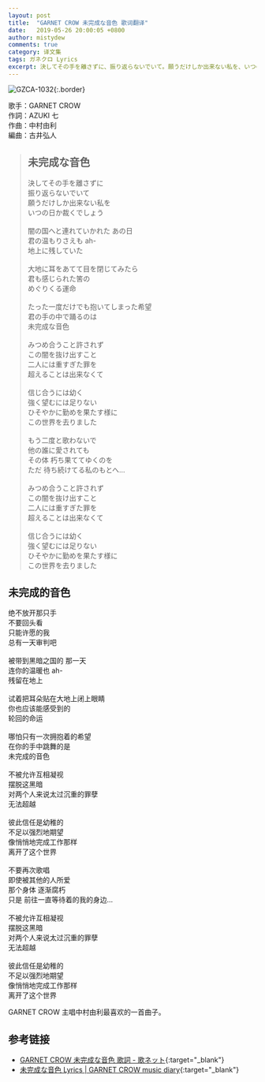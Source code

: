 ```yaml
---
layout: post
title:  "GARNET CROW 未完成な音色 歌词翻译"
date:   2019-05-26 20:00:05 +0800
author: mistydew
comments: true
category: 译文集
tags: ガネクロ Lyrics
excerpt: 決してその手を離さずに、振り返らないでいて。願うだけしか出来ない私を、いつの日か裁くでしょう。
---
```

![GZCA-1032](https://crowsub.github.io/assets/images/discography/single/GZCA-1032.jpg){:.border}

歌手：GARNET CROW<br>
作詞：AZUKI 七<br>
作曲：中村由利<br>
編曲：古井弘人

<blockquote class="lyric-original">
  <h2>未完成な音色</h2>
  <p>
    決してその手を離さずに<br>
    振り返らないでいて<br>
    願うだけしか出来ない私を<br>
    いつの日か裁くでしょう<br>
    <br>
    闇の国へと連れていかれた あの日<br>
    君の温もりさえも ah-<br>
    地上に残していた<br>
    <br>
    大地に耳をあてて目を閉じてみたら<br>
    君も感じられた筈の<br>
    めぐりくる運命<br>
    <br>
    たった一度だけでも抱いてしまった希望<br>
    君の手の中で踊るのは<br>
    未完成な音色<br>
    <br>
    みつめ合うこと許されず<br>
    この闇を抜け出すこと<br>
    二人には重すぎた罪を<br>
    超えることは出来なくて<br>
    <br>
    信じ合うには幼く<br>
    強く望むには足りない<br>
    ひそやかに勤めを果たす様に<br>
    この世界を去りました<br>
    <br>
    もう二度と歌わないで<br>
    他の誰に愛されても<br>
    その体 朽ち果ててゆくのを<br>
    ただ 待ち続けてる私のもとへ…<br>
    <br>
    みつめ合うこと許されず<br>
    この闇を抜け出すこと<br>
    二人には重すぎた罪を<br>
    超えることは出来なくて<br>
    <br>
    信じ合うには幼く<br>
    強く望むには足りない<br>
    ひそやかに勤めを果たす様に<br>
    この世界を去りました
  </p>
</blockquote>

<div class="lyric-translation">
  <h2>未完成的音色</h2>
  <p>
    绝不放开那只手<br>
    不要回头看<br>
    只能许愿的我<br>
    总有一天审判吧<br>
    <br>
    被带到黑暗之国的 那一天<br>
    连你的温暖也 ah-<br>
    残留在地上<br>
    <br>
    试着把耳朵贴在大地上闭上眼睛<br>
    你也应该能感受到的<br>
    轮回的命运<br>
    <br>
    哪怕只有一次拥抱着的希望<br>
    在你的手中跳舞的是<br>
    未完成的音色<br>
    <br>
    不被允许互相凝视<br>
    摆脱这黑暗<br>
    对两个人来说太过沉重的罪孽<br>
    无法超越<br>
    <br>
    彼此信任是幼稚的<br>
    不足以强烈地期望<br>
    像悄悄地完成工作那样<br>
    离开了这个世界<br>
    <br>
    不要再次歌唱<br>
    即使被其他的人所爱<br>
    那个身体 逐渐腐朽<br>
    只是 前往一直等待着的我的身边…<br>
    <br>
    不被允许互相凝视<br>
    摆脱这黑暗<br>
    对两个人来说太过沉重的罪孽<br>
    无法超越<br>
    <br>
    彼此信任是幼稚的<br>
    不足以强烈地期望<br>
    像悄悄地完成工作那样<br>
    离开了这个世界
  </p>
</div>

GARNET CROW 主唱中村由利最喜欢的一首曲子。

## 参考链接

* [GARNET CROW 未完成な音色 歌詞 - 歌ネット](https://www.uta-net.com/song/20146/){:target="_blank"}
* [未完成な音色 Lyrics \| GARNET CROW music diary](https://crowsub.github.io/lyrics/original/未完成な音色.html){:target="_blank"}
